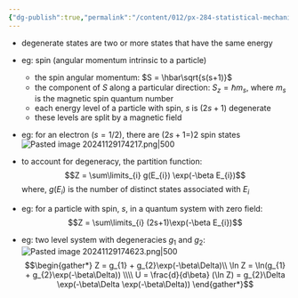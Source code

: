 ```yaml
---
{"dg-publish":true,"permalink":"/content/012/px-284-statistical-mechanics/e-single-particle-partition-function/px-284-e4-degeneracy/","created":"2024-11-29T17:37:55.071+00:00","updated":"2024-11-29T17:52:22.874+00:00"}
---
```


- degenerate states are two or more states that have the same energy
- eg: spin (angular momentum intrinsic to a particle)
	- the spin angular momentum: $S = \hbar\sqrt{s(s+1)}$
	- the component of $S$ along a particular direction: $S_{z} = \hbar m_{s}$, where $m_{s}$ is the magnetic spin quantum number
	- each energy level of a particle with spin, $s$ is $(2s+1)$ degenerate
	- these levels are split by a magnetic field
- eg: for an electron $(s = 1/2)$, there are $(2s+1=)2$ spin states
![Pasted image 20241129174217.png|500](/img/user/pics/Pasted%20image%2020241129174217.png)

- to account for degeneracy, the partition function:
$$Z = \sum\limits_{i} g(E_{i}) \exp(-\beta E_{i})$$
	where, $g(E_i)$ is the number of distinct states associated with $E_i$ 
- eg: for a particle with spin, $s$, in a quantum system with zero field:
$$Z = \sum\limits_{i} (2s+1)\exp(-\beta E_{i})$$
- eg: two level system with degeneracies $g_1$ and $g_2:$
![Pasted image 20241129174623.png|500](/img/user/pics/Pasted%20image%2020241129174623.png)
$$\begin{gather*}
	Z = g_{1} + g_{2}\exp(-\beta\Delta)\\
	\ln Z  = \ln(g_{1} +  g_{2}\exp(-\beta\Delta)) \\\\
	U = \frac{d}{d\beta} (\ln Z) = g_{2}\Delta \exp(-\beta\Delta \exp(-\beta\Delta))
\end{gather*}$$
